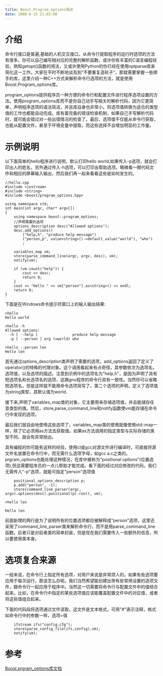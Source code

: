 ```yaml
---
title: Boost.Program_options简述
date: 2008-6-15 21:03:08
---
```

# 介绍
命令行接口是普遍,基础的人机交互接口，从命令行提取程序的运行时选项的方法有很多。你可以自己编写相对应的完整的解析函数，或许你有丰富的C语言编程经验，熟知getopt()函数的用法，又或许使用Python的你已经在使用optparse库来简化这一工作。大家在平时不断地谈及到“不要重复造轮子”，那就需要掌握一些顺手的库，这里介绍一种C++方式来解析命令行选项的方法，就是使用Boost.Program_options库。

program_options提供程序员一种方便的命令行和配置文件进行程序选项设置的方法。使用program_options库而不是你自己动手写相关的解析代码，因为它更简单，声明程序选项的语法简洁，并且库自身也非常小。将选项值转换为适合的类型值的工作也都能自动完成。库有着完备的错误检查机制，如果自己手写解析代码时，就可能会错过对一些出错情况的检查了。最后，选项值不仅能从命令行获取，也能从配置文件，甚至于环境变量中提取，而这些选择不会增加明显的工作量。

<!-- more -->

# 示例说明
以下面简单的hello程序进行说明，默认打印hello world,如果传入-p选项，就会打印出人的姓名，另外通过传入-h选项，可以打印出帮助选项。略微看一眼代码文件和相应的屏幕输入输出，然后我们再一起来看看这些是如何发生的。

```
//hello.cpp 
#include <iostream>
#include <string>
#include <boost/program_options.hpp>

using namespace std;
int main(int argc, char* argv[])
{
    using namespace boost::program_options;
    //声明需要的选项
    options_description desc("Allowed options");
    desc.add_options()
        ("help,h", "produce help message")
        ("person,p", value<string>()->default_value("world"), "who")
        ;

    variables_map vm;        
    store(parse_command_line(argc, argv, desc), vm);
    notify(vm);    

    if (vm.count("help")) {
        cout << desc;
        return 0;
    }
    cout << "Hello " << vm["person"].as<string>() << endl;
    return 0;
}
```
下面是在Windows命令提示符窗口上的输入输出结果:

```
>hello 
Hello world

>hello -h
Allowed options:
  -h [ --help ]                produce help message
  -p [ --person ] arg (=world) who

>hello --person len
Hello len
```
首先通过options_description类声明了需要的选项，add_options返回了定义了operator()的特殊的代理对象。这个调用看起来有点奇怪，其参数依次为选项名，选项值，以及选项的描述。注意到示例中的选项名为"help,h"，是因为声明了具有短选项名和长选项名的选项，这跟gnu程序的命令行具有一致性。当然你可以省略短选项名，但是这样就不能用命令选项简写了。第二个选项的声明，定义了选项值为string类型，其默认值为world.

接下来,声明了variables_map类的对象，它主要用来存储选项值，并且能储存任意类型的值。然后，store,parse_command_line和notify函数使vm能存储在命令行中发现的选项。

最后我们就自由地使用这些选项了，variables_map类的使用就像使用std::map一样，除了它必须用as方法去获取值。如果as方法调用的指定类型与实际存储的类型不同，就会有异常抛出。

具有编程的你可能有这样的经验，使用cl或gcc对源文件进行编译时，可直接将源文件名放置在命令行中，而无需什么选项字母，如gcc a.c之类的。prgram_options也能处理这种情况，在库中被称为"positional options"(位置选项),但这需要程序员的一点儿帮助才能完成。看下面的经过对应修改的代码，我们无需传入"-p"选项，就能可指定"person"选项值
```
    positional_options_description p;
    p.add("person", -1);
    store(command_line_parser(argc, argv).options(desc).positional(p).run(), vm);
```

```
>hello len

Hello len
```
前面新增的两行是为了说明所有的位置选项都应被解释成"person"选项，这里还采用了command_line_parser类来解析命令行，而不是用parse_command_line函数。后者只是对前者类的简单封装，但是现在我们需要传入一些额外的信息，所以要使用类本身。

# 选项复合来源
一般来说，在命令行上指定所有选项，对用户来说是非常烦人的。如果有些选项要应用于每次运行，那该怎么办呢。我们当然希望能创建出带有些常用设置的选项文件，跟命令行一起应用于程序中。当然这一切需要将命令行与配置文件中的值结合起来。比如，在命令行中指定的某些选项值应该能覆盖配置文件中的对应值，或者将这些值组合起来。

下面的代码段将选项通过文件读取，这文件是文本格式，可用"#"表示注释，格式如命令行中的参数一样，选项=值

```
    ifstream ifs("config.cfg");
    store(parse_config_file(ifs,config),vm);
    notify(vm);
```

# 参考
[Boost.prgram_options库文档](http://www.boost.org/doc/libs/1_35_0/doc/html/program_options.html)
